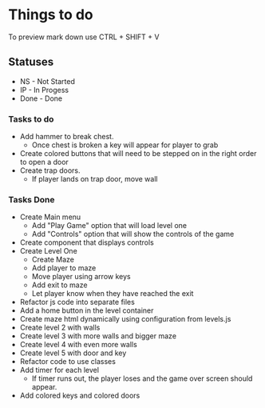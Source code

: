 # Things to do

To preview mark down use CTRL + SHIFT + V

## Statuses

- NS - Not Started
- IP - In Progess
- Done - Done

### Tasks to do


- Add hammer to break chest.
  - Once chest is broken a key will appear for player to grab
- Create colored buttons that will need to be stepped on in the right order to open a door
- Create trap doors.
  - If player lands on trap door, move wall

### Tasks Done

- Create Main menu
  - Add "Play Game" option that will load level one
  - Add "Controls" option that will show the controls of the game
- Create component that displays controls
- Create Level One
  - Create Maze
  - Add player to maze
  - Move player using arrow keys
  - Add exit to maze
  - Let player know when they have reached the exit
- Refactor js code into separate files
- Add a home button in the level container
- Create maze html dynamically using configuration from levels.js
- Create level 2 with walls
- Create level 3 with more walls and bigger maze
- Create level 4 with even more walls
- Create level 5 with door and key
- Refactor code to use classes
- Add timer for each level
  - If timer runs out, the player loses and the game over screen should appear.
- Add colored keys and colored doors
